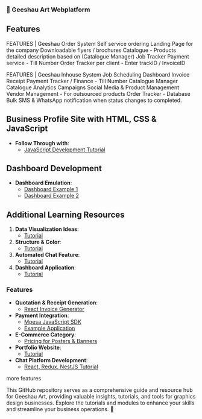 ### 🎨 Geeshau Art Webplatform

## Features
FEATURES | Geeshau Order System
Self service ordering
Landing Page for the company
Downloadable flyers / brochures
Catalogue - Products detailed description based on (Catalogue Manager)
Job Tracker
Payment service - Till Number
Order Tracker per client - Enter trackID / InvoiceID

FEATURES |  Geeshau Inhouse System
Job Scheduling
Dashboard
Invoice 
Receipt
Payment Tracker / Finance - Till Number
Catalogue Manager
Catalogue Analytics
Campaigns
Social Media & Product Management
Vendor Management - For outsourced products
Order Tracker - Database
Bulk SMS  & WhatsApp notification when status changes to completed. 

## Business Profile Site with HTML, CSS & JavaScript
* **Follow Through with**:
   - [JavaScript Development Tutorial](https://youtu.be/--XrIa-iey0)

## Dashboard Development
* **Dashboard Emulation**:
   - [Dashboard Example 1](https://youtu.be/FaBY9yAUtdg)
   - [Dashboard Example 2](https://youtu.be/K7vHoUwClaM)

## Additional Learning Resources
1. **Data Visualization Ideas**:
   - [Tutorial](https://youtu.be/98pOldgPQLQ)
2. **Structure & Color**:
   - [Tutorial](https://www.youtube.com/watch?v=qKBLkcMj75M&t=10084s)
3. **Automated Chat Feature**:
   - [Tutorial](https://youtu.be/zQyrwxMPm88)
4. **Dashboard Application**:
   - [Tutorial](https://youtu.be/jx5hdo50a2M)

### Features
* **Quotation & Receipt Generation**:
   - [React Invoice Generator](https://github.com/tuanpham-dev/react-invoice-generator)
* **Payment Integration**:
   - [Mpesa JavaScript SDK](https://github.com/paymentsds/mpesa-js-sdk)
   - [Example Application](https://youtu.be/LqnKiJb63XU) 
* **E-Commerce Category**:
   - [Pricing for Posters & Banners](https://youtu.be/4mOkFXyxfsU)
* **Portfolio Website**:
   - [Tutorial](https://youtu.be/qKBLkcMj75M)
* **Chat Platform Development**:
   - [React, Redux, NestJS Tutorial](https://youtu.be/p5winbUa4ns)

more features 

This GitHub repository serves as a comprehensive guide and resource hub for Geeshau Art, providing valuable insights, tutorials, and tools for graphics design businesses. Explore the tutorials and modules to enhance your skills and streamline your business operations. 🚀

